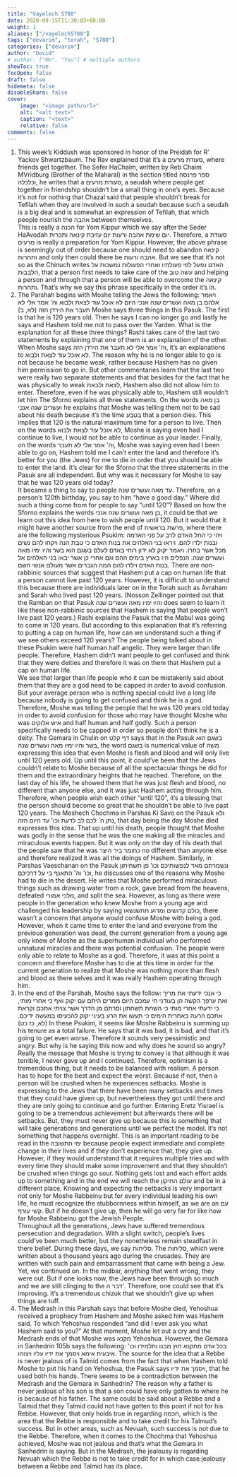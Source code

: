 ```yaml
---
title: "Vayelech 5780"
date: 2020-09-15T11:30:03+00:00
weight: 1
aliases: ["/vayelech5780"]
tags: ["devarim", "torah", "5780"]
categories: ["devarim"]
author: "Dovid"
# author: ["Me", "You"] # multiple authors
showToc: true
TocOpen: false
draft: false
hidemeta: false
disableShare: false
cover:
    image: "<image path/url>"
    alt: "<alt text>"
    caption: "<text>"
    relative: false
comments: false
---
```

1) This week’s Kiddush was sponsored in honor of the Preidah for R’ Yackov Shwartzbaum. The Rav explained that it’s a סעודת מרעים, where friends get together. The Sefer HaChaim, written by Reb Chaim MVridburg (Brother of the Maharal) in the section titled ספר פרנסה וכלכלה, he writes that a סעודת מרעים, a seudah where people get together in friendship shouldn’t be a small thing in one’s eyes. Because it’s not for nothing that Chazal said that people shouldn’t break for Tefilah when they are involved in such a seudah because such a seudah is a big deal and is somewhat an expression of Tefilah, that which people nourish the אהבה between themselves.   
This is really a הכנה for Yom Kippur which we say after the Seder HaAvodah יום שימת אהבה ורעות יום עזיבת קינאה ותכרית. Therefore, a סעודת מרעים is really a preparation for Yom Kippur. However, the above phrase is seemingly out of order because one should need to abandon קינאה ותחרות and only then could there be אהבה ורעות. But we see that it’s not so as the Chinuch writes האדם נפעל לפי פעולתיו ואחרי הפעולות נמשכות על הלבבות, that a person first needs to take care of the עשה טוב and helping a person and through that a person will be able to overcome the קינאה ותחרות. That’s why we say this phrase specifically in the order it’s in.
2) The Parshah begins with Moshe telling the Jews the following:
ויאמר אלהם בן מאה ועשרים שנה אנכי היום לא אוכל עוד לצאת ולבוא וה' אמר אלי לא תעבר את הירדן הזה (לא, ב)
Moshe says three things in this Pasuk. The first is that he is 120 years old. Then he says I can no longer go and lastly he says and Hashem told me not to pass over the Yarden. What is the explanation for all these three things?
Rashi takes care of the last two statements by explaining that one of them is an explanation of the other. When Moshe says וה' אמר אלי לא תעבר את הירדן הזה, it’s an explanations to לא אוכל עוד לצאת ולבוא. The reason why he is no longer able to go is not because he became weak, rather because Hashem has no given him permission to go in.
But other commentaries learn that the last two were really two separate statements and that besides for the fact that he was physically to weak לצאת ולבאת, Hashem also did not allow him to enter. Therefore, even if he was physically able to, Hashem still wouldn’t let him
The Sforno explains all three statements. On the words בן מאה ועשרים שנה אנכי he explains that Moshe was telling them not to be sad about his death because it’s the time בטבע that a person dies. This implies that 120 is the natural maximum time for a person to live. Then on the words לא אוכל עוד לצאת ולבוא, Moshe is saying even had I continue to live, I would not be able to continue as your leader. Finally, on the words וה' אמר אלי לא תעבר, Moshe was saying even had I been able to go on, Hashem told me I can’t enter the land and therefore it’s better for you (the Jews) for me to die in order that you should be able to enter the land. It’s clear for the Sforno that the three statements in the Pasuk are all independent. But why was it necessary for Moshe to say that he was 120 years old today?  
It became a thing to say to people עד מאה ועשרים שנה. Therefore, on a person’s 120th birthday, you say to him “have a good day.” Where did such a thing come from for people to say “until 120”? Based on how the Sforno explains the words בן מאה ועשרים שנה אנכי, it could be that we learn out this idea from here to wish people until 120.
But it would that it might have another source from the end of פרשת בראשית, where there are the following mysterious Psukim:
ויהי כי החל האדם לרב על פני האדמה ובנות ילדו להם.
ויראו בני האלהים את בנות האדם כי טבת הנה ויקחו להם נשים מכל אשר בחרו.
ויאמר יקוק לא ידון רוחי באדם לעלם בשגם הוא בשר והיו ימיו מאה ועשרים שנה.
הנפלים היו בארץ בימים ההם וגם אחרי כן אשר יבאו בני האלהים אל בנות האדם וילדו להם המה הגברים אשר מעולם אנשי השם.
There are non-rabbinic sources that suggest that Hashem put a cap on human life that a person cannot live past 120 years. However, it is difficult to understand this because there are individuals later on in the Torah such as Avraham and Sarah who lived past 120 years. (Nosson Zellinger pointed out that the Ramban on that Pasuk והיו ימיו מאה ועשרים שנה does seem to learn it like these non-rabbinic sources that Hashem is saying that people won’t live past 120 years.) Rashi explains the Pasuk that the Mabul was going to come in 120 years. But according to this explanation that it’s referring to putting a cap on human life, how can we understand such a thing if we see others exceed 120 years?
The people being talked about in these Psukim were half human half angelic. They were larger than life people. Therefore, Hashem didn’t want people to get confused and think that they were deities and therefore it was on them that Hashem put a cap on human life.  
We see that larger than life people who it can be mistakenly said about them that they are a god need to be capped in order to avoid confusion. But your average person who is nothing special could live a long life because nobody is going to get confused and think he is a god. Therefore, Moshe was telling the people that he was 120 years old today in order to avoid confusion for those who may have thought Moshe who was איש אלוקים and half human and half godly. Such a person specifically needs to be capped in order so people don’t think he is a deity. The Gemara in Chulin on דף קלט says that in the Pasuk בשגם הוא בשר והיו ימיו מאה ועשרים שנה, the word בשגם is numerical value of משה expressing this idea that even Moshe is flesh and blood and will only live until 120 years old.
Up until this point, it could’ve been that the Jews couldn’t relate to Moshe because of all the spectacular things he did for them and the extraordinary heights that he reached. Therefore, on the last day of his life, he showed them that he was just flesh and blood, no different than anyone else, and it was just Hashem acting through him.
Therefore, when people wish each other “until 120”, it’s a blessing that the person should become so great that he shouldn’t be able to live past 120 years.
The Meshech Chochma in Parshas Ki Savo on the Pasuk ולא נתן ה' לכם לב לדעת וכו' עד היום הזה, that day being the day Moshe died expresses this idea. That up until his death, people thought that Moshe was godly in the sense that he was the one making all the miracles and miraculous events happen. But it was only on the day of his death that the people saw that he was כחומר ביד היצר no different than anyone else and therefore realized it was all the doings of Hashem.
Similarly, in Parshas Vaeschanan on the Pasuk ונשמרתם מאד לנפשותיכם וכו' פן תשחיתון וכו' וה' התאנף בי על דרכיכם, he discusses one of the reasons why Moshe had to die in the desert. He writes that Moshe performed miraculous things such as drawing water from a rock, gave bread from the heavens, defeated מלכי אמורי, and split the sea. However, as long as there were people in the generation who knew Moshe from a young age and challenged his leadership by saying כולם קדושים ומדוע תתשנשאו, there wasn’t a concern that anyone would confuse Moshe with being a god. However, when it came time to enter the land and everyone from the previous generation was dead, the current generation from a young age only knew of Moshe as the superhuman individual who performed unnatural miracles and there was potential confusion. The people were only able to relate to Moshe as a god. Therefore, it was at this point a concern and therefore Moshe has to die at this time in order for the current generation to realize that Moshe was nothing more than flesh and blood as there selves and it was really Hashem operating through him.
3) In the end of the Parshah, Moshe says the follow:
כי אנכי ידעתי את מריך ואת ערפך הקשה הן בעודני חי עמכם היום ממרים היתם עם יקוק ואף כי אחרי מותי, כי ידעתי אחרי מותי כי השחת תשחתון וסרתם מן הדרך אשר צויתי אתכם וקראת אתכם הרעה באחרית הימים כי תעשו את הרע בעיני יקוק להכעיסו במעשה ידיכם. (לא, כז כט)
In these Psukim, it seems like Moshe Rabbeinu is summing up his tenure as a total failure. He says that it was bad, it is bad, and that it’s going to get even worse. Therefore it sounds very pessimistic and angry. But why is he saying this now and why does he sound so angry?
Really the message that Moshe is trying to convey is that although it was terrible, I never gave up and I continued. Therefore, optimism is a tremendous thing, but it needs to be balanced with realism. A person has to hope for the best and expect the worst. Because if not, then a person will be crushed when he experiences setbacks. Moshe is expressing to the Jews that there have been many setbacks and times that they could have given up, but nevertheless they got until there and they are only going to continue and go further. Entering Eretz Yisrael is going to be a tremendous achievement but afterwards there will be setbacks. But, they must never give up because this is something that will take generations and generations until we perfect the model. It’s not something that happens overnight.
This is an important reading to be read in the ימי התשובה because people expect immediate and complete change in their lives and if they don’t experience that, they give up. However, if they would understand that it requires multiple tries and with every time they should make some improvement and that they shouldn’t be crushed when things go sour. Nothing gets lost and each effort adds up to something and in the end we will reach the עולם התיקון and be in a different place. Knowing and expecting the setbacks is very important not only for Moshe Rabbeinu but for every individual leading his own life, he must recognize the stubbornness within himself, as we are an עם קשי עורף. But if he doesn’t give up, then he will go very far for like how far Moshe Rabbeinu got the Jewish People.      
Throughout all the generations, Jews have suffered tremendous persecution and degradation. With a slight switch, people’s lives could’ve been much better, but they nonetheless remain steadfast in there belief. During these days, we say סליחות. The סליחות, which were written about a thousand years ago during the crusades. They are written with such pain and embarrassment that came with being a Jew. Yet, we continued on. In the midbar, anything that went wrong, they were out. But if one looks now, the Jews have been through so much and we are still clinging to the דבר ה'. Therefore, one could see that it’s improving. It’s a tremendous chizuk that we shouldn’t give up when things are tuff.
4) The Medrash in this Parshah says that before Moshe died, Yehoshua received a prophecy from Hashem and Moshe asked him was Hashem said. To which Yehoshua responded “and did I ever ask you what Hashem said to you?” At that moment, Moshe let out a cry and the Medrash ends of that Moshe was מקנא Yehoshua.  However, the Gemara in Sanhedrin 105b says the following:
בכל אדם מתקנא חוץ מבנו ותלמידו וכו' איבעית אימא ויסמך את ידיו עליו ויצוהו.
The source for the idea that a Rebbe is never jealous of is Talmid comes from the fact that when Hashem told Moshe to put his hand on Yehoshua, the Pasuk says ויסמך את ידיו, that he used both his hands. There seems to be a contradiction between the Medrash and the Gemara in Sanhedrin?
The reason why a father is never jealous of his son is that a son could have only gotten to where he is because of his father. The same could be said about a Rebbe and a Talmid that they Talmid could not have gotten to this point if not for his Rebbe. However, that only holds true in regarding חכמה, which is the area that the Rebbe is responsible and to take credit for his Talmud’s success. But in other areas, such as Nevuah, such success is not due to the Rebbe. Therefore, when it comes to the Chochma that Yehoshua achieved, Moshe was not jealous and that’s what the Gemara in Sanhedrin is saying. But in the Medrash, the jealousy is regarding Nevuah which the Rebbe is not to take credit for in which case jealousy between a Rebbe and Talmid has its place.  
